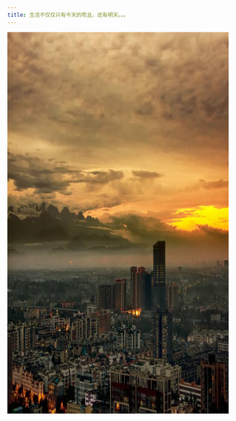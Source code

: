 ```yaml
---
title: 生活不仅仅只有今天的苟且，还有明天。。。
---
```


<img src="./img/yuanfang.jpg" width = "1300" height = "867" alt="yuanfang" align=center />